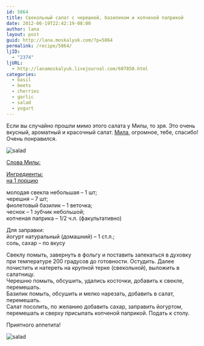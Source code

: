 ```yaml
---
id: 5864
title: Свекольный салат с черешней, базиликом и копченой паприкой
date: 2012-06-19T22:42:19-08:00
author: lana
layout: post
guid: http://lana.moskalyuk.com/?p=5864
permalink: /recipe/5864/
ljID:
  - "2374"
ljURL:
  - http://lanamoskalyuk.livejournal.com/607850.html
categories:
  - basil
  - beets
  - cherries
  - garlic
  - salad
  - yogurt
---
```

Если вы случайно прошли мимо этого салата у Милы, то зря. Это очень вкусный, ароматный и красочный салат. [Мила](http://mila-kanari.livejournal.com/179575.html?view=4353911#t4353911), огромное, тебе, спасибо! Очень понравился.

![salad](http://farm8.staticflickr.com/7228/7406106992_1f5322deca_z.jpg) 

[Слова Милы:](http://mila-kanari.livejournal.com/179575.html?view=4353911#t4353911)

[Ингредиенты:](http://mila-kanari.livejournal.com/179575.html?view=4353911#t4353911)  
 [на 1 порцию](http://mila-kanari.livejournal.com/179575.html?view=4353911#t4353911)

молодая свекла небольшая &#8211; 1 шт;  
черешня &#8211; 7 шт;  
фиолетовый базилик &#8211; 1 веточка;  
чеснок &#8211; 1 зубчик небольшой;  
копченая паприка &#8211; 1/2 ч.л. (факультативно)

Для заправки:  
йогурт натуральный (домашний) &#8211; 1 ст.л.;  
соль, сахар &#8211; по вкусу

Свеклу помыть, завернуть в фольгу и поставить запекаться в духовку при температуре 200 градусов до готовности. Остудить. Далее почистить и натереть на крупной терке (свекольной), выложить в салатницу.  
Черешню помыть, обсушить, удались косточки, добавить к свекле, перемешать.  
Базилик помыть, обсушить и мелко нарезать, добавить в салат, перемешать.  
Салат посолить, по желанию добавить сахар, заправить йогуртом, перемешать и сверху присыпать копченой паприкой. Подать к столу.

Приятного аппетита!

![salad](http://farm8.staticflickr.com/7095/7406106734_c63fd1ba78_z.jpg)